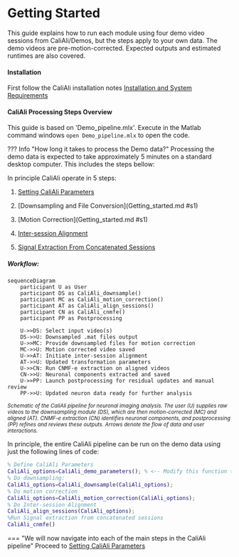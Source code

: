 # Getting Started

This guide explains how to run each module using four demo video sessions from CaliAli/Demos, but the steps apply to your own data. The demo videos are pre-motion-corrected. Expected outputs and estimated runtimes are also covered.

#### Installation

First follow the CaliAli installation notes [Installation and System Requirements](Installation.md)

	
#### CaliAli Processing Steps Overview <a id="ps"></a>

This guide is based on 'Demo_pipeline.mlx'. Execute in the Matlab command windows `open Demo_pipeline.mlx` to open the code.

??? Info "How long it takes to process the Demo data?"
	Processing the demo data is expected to take approximately 5 minutes on a standard desktop computer. This includes the steps bellow:

In principle CaliAli operate in 5 steps:

1. [Setting CaliAli Parameters](Parameters.md)

2. [Downsampling and File Conversion](Getting_started.md #s1)

3. [Motion Correction](Getting_started.md #s1)

4. [Inter-session Alignment](alignment.md)

5. [Signal Extraction From Concatenated Sessions](extraction.md)

##### Workflow:

``` mermaid
sequenceDiagram
    participant U as User
    participant DS as CaliAli_downsample()
    participant MC as CaliAli_motion_correction()
    participant AT as CaliAli_align_sessions()
    participant CN as CaliAli_cnmfe()
    participant PP as Postprocessing

    U->>DS: Select input video(s)
    DS->>U: Downsampled .mat files output
    U->>MC: Provide downsampled files for motion correction
    MC->>U: Motion corrected video saved
    U->>AT: Initiate inter-session alignment
    AT->>U: Updated transformation parameters
    U->>CN: Run CNMF‐e extraction on aligned videos
    CN->>U: Neuronal components extracted and saved
    U->>PP: Launch postprocessing for residual updates and manual review
    PP->>U: Updated neuron data ready for further analysis
``` 
<small>*Schematic of the CaliAli pipeline for neuronal imaging analysis. The user (U) supplies raw videos to the downsampling module (DS), which are then motion-corrected (MC) and aligned (AT). CNMF-e extraction (CN) identifies neuronal components, and postprocessing (PP) refines and reviews these outputs. Arrows denote the flow of data and user interactions.*</small>

In principle, the entire CaliAli pipeline can be run on the demo data using just the following lines of code:

```matlab
% Define CaliAli Parameters 
CaliAli_options=CaliAli_demo_parameters(); % <-- Modify this function to analyze your own data.
% Do downsampling:
CaliAli_options=CaliAli_downsample(CaliAli_options);  
% Do motion correction
CaliAli_options=CaliAli_motion_correction(CaliAli_options);
% Do Inter-session Alignment
CaliAli_align_sessions(CaliAli_options);
%Run Signal extraction from concatenated sessions
CaliAli_cnmfe()
```

=== "We will now navigate into each of the main steps in the CaliAli pipeline"
Proceed to [Setting CaliAli Parameters](Parameters.md)